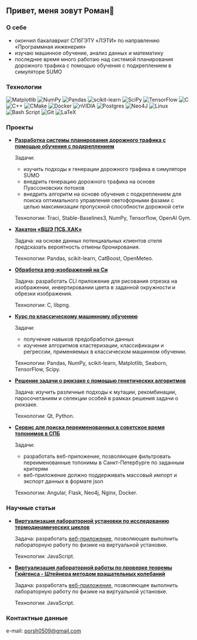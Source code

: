 ## Привет, меня зовут Роман👋

### О себе

* окончил бакалавриат СПбГЭТУ «ЛЭТИ» по направлению «Программная инженерия»
* изучаю машинное обучение, анализ данных и математику
* последнее время много работаю над системой планирования дорожного трафика с помощью обучения с подкреплением в симуляторе SUMO

### Технологии

![Matplotlib](https://img.shields.io/badge/Matplotlib-%23ffffff.svg?style=for-the-badge&logo=Matplotlib&logoColor=black) ![NumPy](https://img.shields.io/badge/numpy-%23013243.svg?style=for-the-badge&logo=numpy&logoColor=white) ![Pandas](https://img.shields.io/badge/pandas-%23150458.svg?style=for-the-badge&logo=pandas&logoColor=white) ![scikit-learn](https://img.shields.io/badge/scikit--learn-%23F7931E.svg?style=for-the-badge&logo=scikit-learn&logoColor=white) ![SciPy](https://img.shields.io/badge/SciPy-%230C55A5.svg?style=for-the-badge&logo=scipy&logoColor=%white) ![TensorFlow](https://img.shields.io/badge/TensorFlow-%23FF6F00.svg?style=for-the-badge&logo=TensorFlow&logoColor=white) ![C](https://img.shields.io/badge/c-%2300599C.svg?style=for-the-badge&logo=c&logoColor=white) ![C++](https://img.shields.io/badge/c++-%2300599C.svg?style=for-the-badge&logo=c%2B%2B&logoColor=white) ![CMake](https://img.shields.io/badge/CMake-%23008FBA.svg?style=for-the-badge&logo=cmake&logoColor=white) ![Docker](https://img.shields.io/badge/docker-%230db7ed.svg?style=for-the-badge&logo=docker&logoColor=white) ![nVIDIA](https://img.shields.io/badge/cuda-000000.svg?style=for-the-badge&logo=nVIDIA&logoColor=green) ![Postgres](https://img.shields.io/badge/postgres-%23316192.svg?style=for-the-badge&logo=postgresql&logoColor=white) ![Neo4J](https://img.shields.io/badge/Neo4j-008CC1?style=for-the-badge&logo=neo4j&logoColor=white) ![Linux](https://img.shields.io/badge/Linux-FCC624?style=for-the-badge&logo=linux&logoColor=black) ![Bash Script](https://img.shields.io/badge/bash_script-%23121011.svg?style=for-the-badge&logo=gnu-bash&logoColor=white) ![Git](https://img.shields.io/badge/git-%23F05033.svg?style=for-the-badge&logo=git&logoColor=white) ![LaTeX](https://img.shields.io/badge/latex-%23008080.svg?style=for-the-badge&logo=latex&logoColor=white)

### Проекты

* **[Разработка системы планирования дорожного трафика с помощью обучения с подкреплением](https://github.com/moevm/Car-Traffic-RL-Scheduler)**

  Задачи:
  - изучить подходы к генерации дорожного трафика в симуляторе SUMO
  - внедрить генерацию дорожного трафика на основе Пуассоновских потоков
  - внедрить алгоритм на основе обучения с подкреплением для поиска оптимального управления светофорными фазами с целью максимизации пропускной способности дорожной сети

  Технологии: Traci, Stable-Baselines3, NumPy, Tensorflow, OpenAI Gym.
  
* **[Хакатон «ВШЭ ПСБ.ХАК»](https://drive.google.com/file/d/19SbdfF1Py_4Ao2e_k_4rfSwBoVpEYBn6/view?usp=sharing)**

  Задача: на основе данных потенциальных клиентов отеля предсказать вероятность отмены бронирования.

  Технологии: Pandas, scikit-learn, CatBoost, OpenMeteo.

* **[Обработка png-изображений на Си](https://github.com/RomanPorshnev/image-processing)**

  Задача: разработать CLI приложение для рисования отрезка на изображении, инвертировании цвета в заданной окружности и обрезки изображения.

  Технологии: C, libpng.

* **[Курс по классическому машинному обучению](https://github.com/RomanPorshnev/classic-ml-course)**

  Задачи:
  - получение навыков предобработки данных
  - изучение алгоритмов кластеризации, классификации и регрессии, применяемых в классическом машинном обучении.

  Технологии: Pandas, NumPy, scikit-learn, Matplotlib, Seaborn, TensorFlow, Scipy.

* **[Решение задачи о рюкзаке с помощью генетических алгоритмов](https://github.com/RomanPorshnev/Summer_Practice)**

  Задача: изучить различные подходы к мутации, рекомбинации, паросочетаниям и селекции особей в рамках решения задачи о рюкзаке.

  Технологии: Qt, Python.
* **[Сервис для поиска переименованных в советское время топонимов в СПБ](https://github.com/RomanPorshnev/nosql2h24-rename)**

  Задачи:
  - разработать веб-приложение, позволяющее фильтровать переименованные топонимы в Санкт-Петербурге по заданным критерям
  - веб-приложение должно поддерживать массовый импорт и экспорт данных в формате json

  Технологии: Angular, Flask, Neo4j, Nginx, Docker.
  
### Научные статьи

* **[Виртуализация лабораторной установки по исследованию термодинамических циклов](https://nnb.etu.ru/assets/files/rezultaty/shkolniki/nnb-h_2022_tom-2.pdf)**

  Задача: разработать [веб-приложение](https://www.physicsleti.ru/VirtualLabs/Lab9t/), позволяющее выполнить лабораторную работу по физике на виртуальной установке.

  Технологии: JavaScript.
* **[Виртуализация лабораторной работы по проверке теоремы Гюйгенса - Штейнера методом вращательных колебаний](https://elibrary.ru/download/elibrary_49376080_50875680.pdf)**

  Задача: разработать [веб-приложение](https://www.physicsleti.ru/VirtualLabs/Lab4m/), позволяющее выполнить лабораторную работу по физике на виртуальной установке.

  Технологии: JavaScript.

### Контактные данные

e-mail: porsh0509@gmail.com

